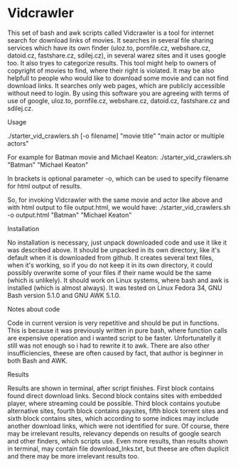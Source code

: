 # Vidcrawler
This set of bash and awk scripts called Vidcrawler is a tool for internet search for download links of movies. 
It searches in several file sharing services which have its own finder (uloz.to, pornfile.cz, webshare.cz, datoid.cz, fastshare.cz, sdilej.cz), in several warez sites
and it uses google too. It also tryes to categorize results. This tool might help to owners of copyright of movies to 
find, where their right is violated. It may be also helpfull to people who would like to download some movie and can not 
find download links. It searches only web pages, which are publicly accessible without need to login. 
By using this software you are agreeing with terms of use of google, uloz.to, pornfile.cz, webshare.cz, datoid.cz, 
fastshare.cz and sdilej.cz.



Usage

./starter_vid_crawlers.sh [-o filename] "movie title" "main actor or multiple actors"

For example for Batman movie and Michael Keaton: ./starter_vid_crawlers.sh "Batman" "Michael Keaton"

In brackets is optional parameter -o, which can be used to specify filename for html output of results.

So, for invoking Vidcrawler with the same movie and actor like above and with html output to file output.html,
we would have: ./starter_vid_crawlers.sh -o output.html "Batman" "Michael Keaton"


Installation

No installation is necessary, just unpack downloaded code and use it like it was described above. It should be unpacked in its own directory, like it's default when it is downloaded from github. It creates several text files, when it's working, so
if you do not keep it in its own directory, it could possibly overwrite some of your files if their name would be the same 
(which is unlikely).
It should work on Linux systems, where bash and awk is installed (which is almost always). It was tested on Linux Fedora 34, GNU Bash version 5.1.0 and GNU AWK 5.1.0.


Notes about code

Code in current version is very repetitive and should be put in functions. This is because it was previously written 
in pure bash, where function calls are expensive operation and i wanted script to be faster. Unfortunatelly it still was not 
enough so i had to rewrite it to awk. There are also other insufficiencies, theese are often caused by fact, that author
is beginner in both Bash and AWK.


Results

Results are shown in terminal, after script finishes. First block contains found direct download links.
Second block contains sites with embedded player, where streaming could be possible. Third block contains
youtube alternative sites, fourth block contains paysites, fifth block torrent sites and sixth block
contains sites, which according to some indices may include another download links, which were not 
identified for sure. Of course, there may be irrelevant results, relevancy depends on results of google search
and other finders, which scripts use. Even more results, than results shown in terminal, may contain file
download_lnks.txt, but theese are often duplicit and there may be more irrelevant results too.
